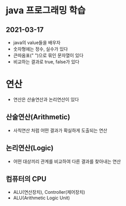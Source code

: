 # java 프로그래밍 학습

## 2021-03-17

* java의 value들을 배우자
* 숫자형에는 정수, 실수가 있다
* 큰따옴표(" ")으로 묶인 문자열이 있다
* 비교하는 결과로 true, false가 있다

# 연산
* 연산은 산술연산과 논리연산이 있다

## 산술연산(Arithmetic)
* 사칙연산 처럼 어떤 결과가 확실하게 도출되는 연산

## 논리연산(Logic)
* 어떤 대상끼리 관계를 비교하여 다른 결과를 찾아내는 연산

## 컴퓨터의 CPU
* ALU(연산장치), Controller(제어장치)
* ALU(Arithmetic Logic Unit)